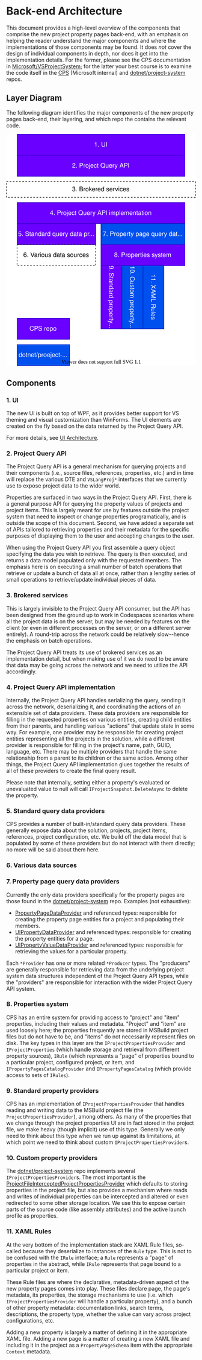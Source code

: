 # Back-end Architecture

This document provides a high-level overview of the components that comprise the new project property pages back-end, with an emphasis on helping the reader understand the major components and where the implementations of those components may be found. It does _not_ cover the design of individual components in depth, nor does it get into the implementation details. For the former, please see the CPS documentation in [Microsoft/VSProjectSystem](https://github.com/Microsoft/VSProjectSystem); for the latter your best course is to examine the code itself in the [CPS](https://devdiv.visualstudio.com/DevDiv/_git/CPS) (Microsoft internal) and [dotnet/project-system](https://github.com/dotnet/project-system) repos.

## Layer Diagram

The following diagram identifies the major components of the new property pages back-end, their layering, and which repo the contains the relevant code.

![](back-end-architecture.drawio.svg)

## Components

### 1. UI

The new UI is built on top of WPF, as it provides better support for VS theming and visual customization than WinForms. The UI elements are created on the fly based on the data returned by the Project Query API.

For more details, see [UI Architecture](ui-architecture.md).

### 2. Project Query API

The Project Query API is a general mechanism for querying projects and their components (i.e., source files, references, properties, etc.) and in time will replace the various DTE and `VSLangProj*` interfaces that we currently use to expose project data to the wider world.

Properties are surfaced in two ways in the Project Query API. First, there is a general purpose API for querying the property values of projects and project items. This is largely meant for use by features outside the project system that need to inspect or change properties programatically, and is outside the scope of this document. Second, we have added a separate set of APIs tailored to retrieving properties and their metadata for the specific purposes of displaying them to the user and accepting changes to the user.

When using the Project Query API you first assemble a query object specifying the data you wish to retrieve. The query is then executed, and returns a data model populated only with the requested members. The emphasis here is on executing a small number of batch operations that retrieve or update a bunch of data all at once, rather than a lengthy series of small operations to retrieve/update individual pieces of data.

### 3. Brokered services

This is largely invisible to the Project Query API consumer, but the API has been designed from the ground up to work in Codespaces scenarios where all the project data is on the server, but may be needed by features on the client (or even in different processes on the server, or on a different server entirely). A round-trip across the network could be relatively slow--hence the emphasis on batch operations.

The Project Query API treats its use of brokered services as an implementation detail, but when making use of it we do need to be aware that data may be going across the network and we need to utilize the API accordingly.

### 4. Project Query API implementation

Internally, the Project Query API handles serializing the query, sending it across the network, deserializing it, and coordinating the actions of an extensible set of data providers. These data providers are responsible for filling in the requested properties on various entities, creating child entities from their parents, and handling various "actions" that update state in some way. For example, one provider may be responsible for creating project entities representing all the projects in the solution, while a different provider is responsible for filling in the project's name, path, GUID, language, etc. There may be multiple providers that handle the same relationship from a parent to its children or the same action. Among other things, the Project Query API implementation glues together the results of all of these providers to create the final query result.

Please note that internally, setting either a property's evaluated or unevaluated value to null will call `IProjectSnapshot.DeleteAsync` to delete the property.

### 5. Standard query data providers

CPS provides a number of built-in/standard query data providers. These generally expose data about the solution, projects, project items, references, project configuration, etc. We build off the data model that is populated by some of these providers but do not interact with them directly; no more will be said about them here.

### 6. Various data sources
### 7. Property page query data providers

Currently the only data providers specifically for the property pages are those found in the [dotnet/project-system](https://github.com/dotnet/project-system) repo. Examples (not exhaustive):

- [PropertyPageDataProvider](https://github.com/dotnet/project-system/blob/master/src/Microsoft.VisualStudio.ProjectSystem.Managed.VS/ProjectSystem/VS/Query/PropertyPages/PropertyPageDataProvider.cs) and referenced types: responsible for creating the property page entities for a project and populating their members.
- [UIPropertyDataProvider](https://github.com/dotnet/project-system/blob/master/src/Microsoft.VisualStudio.ProjectSystem.Managed.VS/ProjectSystem/VS/Query/PropertyPages/UIPropertyDataProvider.cs) and referenced types: responsible for creating the property entities for a page.
- [UIPropertyValueDataProvider](https://github.com/dotnet/project-system/blob/master/src/Microsoft.VisualStudio.ProjectSystem.Managed.VS/ProjectSystem/VS/Query/PropertyPages/UIPropertyValueDataProvider.cs) and referenced types: responsible for retrieving the values for a particular property.

Each `*Provider` has one or more related `*Producer` types. The "producers" are generally responsible for retrieving data from the underlying project system data structures independent of the Project Query API types, while the "providers" are responsible for interaction with the wider Project Query API system.

### 8. Properties system

CPS has an entire system for providing access to "project" and "item" properties, including their values and metadata. "Project" and "item" are used loosely here; the properties frequently are stored in MSBuild project files but do not have to be, and "items" do not necessarily represent files on disk. The key types in this layer are the `IProjectPropertiesProvider` and `IProjectProperties` (which handle storage and retrieval from different property sources), `IRule` (which represents a "page" of properties bound to a particular project, configured project, or item, and `IPropertyPagesCatalogProvider` and `IPropertyPagesCatalog` (which provide access to sets of `IRules`).

### 9. Standard property providers

CPS has an implementation of `IProjectPropertiesProvider` that handles reading and writing data to the MSBuild project file (the `ProjectPropertiesProvider`), among others. As many of the properties that we change through the project properties UI are in fact stored in the project file, we make heavy (though implicit) use of this type. Generally we only need to think about this type when we run up against its limitations, at which point we need to think about custom `IProjectPropertiesProvider`s.

### 10. Custom property providers

The [dotnet/project-system](https://github.com/dotnet/project-system) repo implements several `IProjectPropertiesProvider`s. The most important is the [ProjectFileInterceptedProjectPropertiesProvider](https://github.com/dotnet/project-system/blob/master/src/Microsoft.VisualStudio.ProjectSystem.Managed/ProjectSystem/Properties/InterceptedProjectProperties/ProjectFileInterceptedProjectPropertiesProvider.cs) which defaults to storing properties in the project file, but also provides a mechanism where reads and writes of individual properties can be intercepted and altered or even redirected to some other storage location. We use this to expose certain parts of the source code (like assembly attributes) and the active launch profile as properties. 

### 11. XAML Rules

At the very bottom of the implementation stack are XAML Rule files, so-called because they deserialize to instances of the `Rule` type. This is not to be confused with the `IRule` interface; a `Rule` represents a "page" of properties in the abstract, while `IRule` represents that page bound to a particular project or item.

These Rule files are where the declarative, metadata-driven aspect of the new property pages comes into play. These files declare page, the page's metadata, its properties, the storage mechanisms to use (i.e. which `IProjectPropertiesProvider` will handle a particular property), and a bunch of other property metadata: documentation links, search terms, descriptions, the property type, whether the value can vary across project configurations, etc.

Adding a new property is largely a matter of defining it in the appropriate XAML file. Adding a new page is a matter of creating a new XAML file and including it in the project as a `PropertyPageSchema` item with the appropriate `Context` metadata.
